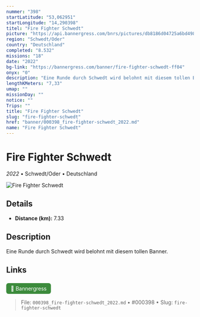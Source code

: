 ```yaml
---
nummer: "398"
startLatitude: "53,062951"
startLongitude: "14,290398"
titel: "Fire Fighter Schwedt"
picture: "https://api.bannergress.com/bnrs/pictures/db8186d04725a6bd4986863acc0e1f68"
region: "Schwedt/Oder"
country: "Deutschland"
completed: "8.532"
missions: "18"
date: "2022"
bg-link: "https://bannergress.com/banner/fire-fighter-schwedt-ff04"
onyx: "0"
description: "Eine Runde durch Schwedt wird belohnt mit diesem tollen Banner."
lengthKMeters: "7,33"
umap: ""
missionDay: ""
notice: ""
Trips: ""
title: "Fire Fighter Schwedt"
slug: "fire-fighter-schwedt"
href: "banner/000398_fire-fighter-schwedt_2022.md"
name: "Fire Fighter Schwedt"
---
```

# Fire Fighter Schwedt

*2022* • Schwedt/Oder • Deutschland

![Fire Fighter Schwedt](https://api.bannergress.com/bnrs/pictures/db8186d04725a6bd4986863acc0e1f68)



## Details
- **Distance (km):** 7.33






## Description
Eine Runde durch Schwedt wird belohnt mit diesem tollen Banner.



## Links
<a href="https://bannergress.com/banner/fire-fighter-schwedt-ff04" style="display:inline-block;margin:6px 8px 0 0;padding:6px 12px;background:#3c8b3c;color:#fff;text-decoration:none;border-radius:6px;">🔗 Bannergress</a>




> File: `000398_fire-fighter-schwedt_2022.md` • #000398 • Slug: `fire-fighter-schwedt`
